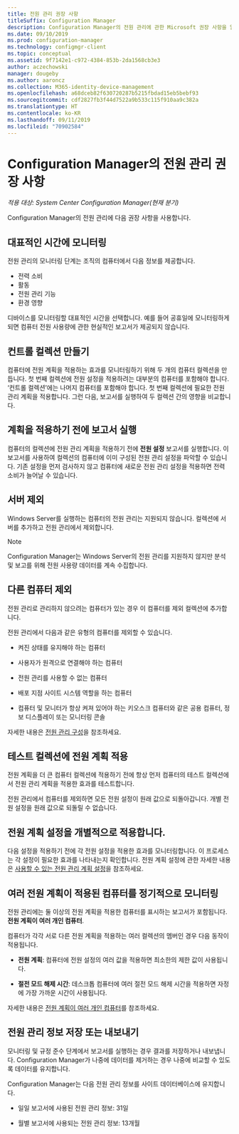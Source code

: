 ```yaml
---
title: 전원 관리 권장 사항
titleSuffix: Configuration Manager
description: Configuration Manager의 전원 관리에 관한 Microsoft 권장 사항을 알아봅니다.
ms.date: 09/10/2019
ms.prod: configuration-manager
ms.technology: configmgr-client
ms.topic: conceptual
ms.assetid: 9f7142e1-c972-4384-853b-2da1568cb3e3
author: aczechowski
manager: dougeby
ms.author: aaroncz
ms.collection: M365-identity-device-management
ms.openlocfilehash: a68dceb82f630720287b5215fbdad15eb5bebf93
ms.sourcegitcommit: cdf2827fb3f44d7522a9b533c115f910aa9c382a
ms.translationtype: HT
ms.contentlocale: ko-KR
ms.lasthandoff: 09/11/2019
ms.locfileid: "70902584"
---
```

# <a name="recommendations-for-power-management-in-configuration-manager"></a>Configuration Manager의 전원 관리 권장 사항

*적용 대상: System Center Configuration Manager(현재 분기)*

Configuration Manager의 전원 관리에 다음 권장 사항을 사용합니다.  

## <a name="monitor-at-a-representative-time"></a>대표적인 시간에 모니터링

전원 관리의 모니터링 단계는 조직의 컴퓨터에서 다음 정보를 제공합니다.

- 전력 소비
- 활동
- 전원 관리 기능
- 환경 영향

디바이스를 모니터링할 대표적인 시간을 선택합니다. 예를 들어 공휴일에 모니터링하게 되면 컴퓨터 전원 사용량에 관한 현실적인 보고서가 제공되지 않습니다.

## <a name="create-a-control-collection"></a>컨트롤 컬렉션 만들기

컴퓨터에 전원 계획을 적용하는 효과를 모니터링하기 위해 두 개의 컴퓨터 컬렉션을 만듭니다. 첫 번째 컬렉션에 전원 설정을 적용하려는 대부분의 컴퓨터를 포함해야 합니다. ‘컨트롤 컬렉션’에는 나머지 컴퓨터를 포함해야 합니다.  첫 번째 컬렉션에 필요한 전원 관리 계획을 적용합니다. 그런 다음, 보고서를 실행하여 두 컬렉션 간의 영향을 비교합니다.  

## <a name="run-reports-before-you-apply-a-plan"></a>계획을 적용하기 전에 보고서 실행

컴퓨터의 컬렉션에 전원 관리 계획을 적용하기 전에 **전원 설정** 보고서를 실행합니다. 이 보고서를 사용하여 컬렉션의 컴퓨터에 이미 구성된 전원 관리 설정을 파악할 수 있습니다. 기존 설정을 먼저 검사하지 않고 컴퓨터에 새로운 전원 관리 설정을 적용하면 전력 소비가 늘어날 수 있습니다.  

## <a name="exclude-servers"></a>서버 제외

Windows Server를 실행하는 컴퓨터의 전원 관리는 지원되지 않습니다. 컬렉션에 서버를 추가하고 전원 관리에서 제외합니다.  

> [!NOTE]
> Configuration Manager는 Windows Server의 전원 관리를 지원하지 않지만 분석 및 보고를 위해 전원 사용량 데이터를 계속 수집합니다.

## <a name="exclude-other-computers"></a>다른 컴퓨터 제외

전원 관리로 관리하지 않으려는 컴퓨터가 있는 경우 이 컴퓨터를 제외 컬렉션에 추가합니다.  

전원 관리에서 다음과 같은 유형의 컴퓨터를 제외할 수 있습니다.

- 켜진 상태를 유지해야 하는 컴퓨터  

- 사용자가 원격으로 연결해야 하는 컴퓨터  

- 전원 관리를 사용할 수 없는 컴퓨터  

- 배포 지점 사이트 시스템 역할을 하는 컴퓨터  

- 컴퓨터 및 모니터가 항상 켜져 있어야 하는 키오스크 컴퓨터와 같은 공용 컴퓨터, 정보 디스플레이 또는 모니터링 콘솔  

자세한 내용은 [전원 관리 구성](/sccm/core/clients/manage/power/configuring-power-management)을 참조하세요.  

## <a name="apply-power-plans-to-a-test-collection"></a>테스트 컬렉션에 전원 계획 적용

전원 계획을 더 큰 컴퓨터 컬렉션에 적용하기 전에 항상 먼저 컴퓨터의 테스트 컬렉션에서 전원 관리 계획을 적용한 효과를 테스트합니다.  

전원 관리에서 컴퓨터를 제외하면 모든 전원 설정이 원래 값으로 되돌아갑니다. 개별 전원 설정을 원래 값으로 되돌릴 수 없습니다.  

## <a name="apply-power-plan-settings-individually"></a>전원 계획 설정을 개별적으로 적용합니다.

다음 설정을 적용하기 전에 각 전원 설정을 적용한 효과를 모니터링합니다. 이 프로세스는 각 설정이 필요한 효과를 나타내는지 확인합니다. 전원 계획 설정에 관한 자세한 내용은 [사용할 수 있는 전원 관리 계획 설정](/sccm/core/clients/manage/power/create-and-apply-power-plans#BKMK_Plans)을 참조하세요.  

## <a name="regularly-monitor-computers-for-multiple-power-plans"></a>여러 전원 계획이 적용된 컴퓨터를 정기적으로 모니터링

전원 관리에는 둘 이상의 전원 계획을 적용한 컴퓨터를 표시하는 보고서가 포함됩니다. **전원 계획이 여러 개인 컴퓨터**.

컴퓨터가 각각 서로 다른 전원 계획을 적용하는 여러 컬렉션의 멤버인 경우 다음 동작이 적용됩니다.  

- **전원 계획**: 컴퓨터에 전원 설정의 여러 값을 적용하면 최소한의 제한 값이 사용됩니다.  

- **절전 모드 해제 시간**: 데스크톱 컴퓨터에 여러 절전 모드 해제 시간을 적용하면 자정에 가장 가까운 시간이 사용됩니다.  

자세한 내용은 [전원 계획이 여러 개인 컴퓨터](/sccm/core/clients/manage/power/monitor-and-plan-for-power-management#BKMK_Multiple)를 참조하세요.  

## <a name="save-or-export-power-management-information"></a>전원 관리 정보 저장 또는 내보내기

모니터링 및 규정 준수 단계에서 보고서를 실행하는 경우 결과를 저장하거나 내보냅니다. Configuration Manager가 나중에 데이터를 제거하는 경우 나중에 비교할 수 있도록 데이터를 유지합니다.  

Configuration Manager는 다음 전원 관리 정보를 사이트 데이터베이스에 유지합니다.

- 일일 보고서에 사용된 전원 관리 정보: 31일

- 월별 보고서에 사용되는 전원 관리 정보: 13개월
